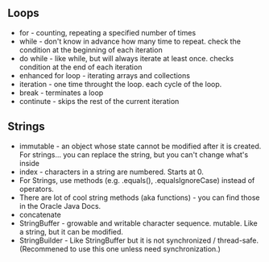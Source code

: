 ## Loops
* for - counting, repeating a specified number of times
* while - don't know in advance how many time to repeat. check the condition at the beginning of each iteration
* do while - like while, but will always iterate at least once. checks condition at the end of each iteration
* enhanced for loop - iterating arrays and collections
* iteration - one time throught the loop. each cycle of the loop.
* break - terminates a loop
* continute - skips the rest of the current iteration

## Strings
* immutable - an object whose state cannot be modified after it is created. For strings... you can replace the string, but you can't change what's inside
* index - characters in a string are numbered. Starts at 0.
* For Strings, use methods (e.g. .equals(), .equalsIgnoreCase) instead of operators.
* There are lot of cool string methods (aka functions) - you can find those in the Oracle Java Docs.
* concatenate
* StringBuffer - growable and writable character sequence. mutable. Like a string, but it can be modified.
* StringBuilder - Like StringBuffer but it is not synchronized / thread-safe. (Recommened to use this one unless need synchronization.)